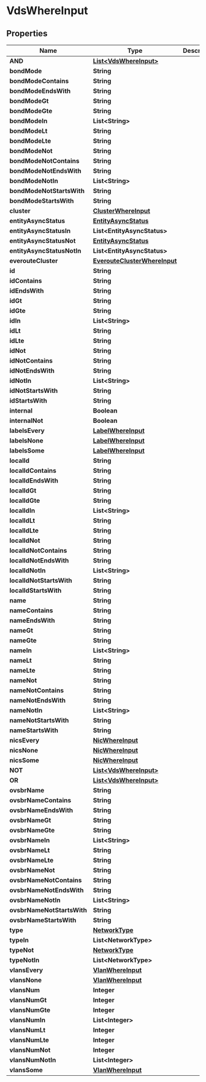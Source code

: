 

# VdsWhereInput


## Properties

Name | Type | Description | Notes
------------ | ------------- | ------------- | -------------
**AND** | [**List&lt;VdsWhereInput&gt;**](VdsWhereInput.md) |  |  [optional]
**bondMode** | **String** |  |  [optional]
**bondModeContains** | **String** |  |  [optional]
**bondModeEndsWith** | **String** |  |  [optional]
**bondModeGt** | **String** |  |  [optional]
**bondModeGte** | **String** |  |  [optional]
**bondModeIn** | **List&lt;String&gt;** |  |  [optional]
**bondModeLt** | **String** |  |  [optional]
**bondModeLte** | **String** |  |  [optional]
**bondModeNot** | **String** |  |  [optional]
**bondModeNotContains** | **String** |  |  [optional]
**bondModeNotEndsWith** | **String** |  |  [optional]
**bondModeNotIn** | **List&lt;String&gt;** |  |  [optional]
**bondModeNotStartsWith** | **String** |  |  [optional]
**bondModeStartsWith** | **String** |  |  [optional]
**cluster** | [**ClusterWhereInput**](ClusterWhereInput.md) |  |  [optional]
**entityAsyncStatus** | [**EntityAsyncStatus**](EntityAsyncStatus.md) |  |  [optional]
**entityAsyncStatusIn** | **List&lt;EntityAsyncStatus&gt;** |  |  [optional]
**entityAsyncStatusNot** | [**EntityAsyncStatus**](EntityAsyncStatus.md) |  |  [optional]
**entityAsyncStatusNotIn** | **List&lt;EntityAsyncStatus&gt;** |  |  [optional]
**everouteCluster** | [**EverouteClusterWhereInput**](EverouteClusterWhereInput.md) |  |  [optional]
**id** | **String** |  |  [optional]
**idContains** | **String** |  |  [optional]
**idEndsWith** | **String** |  |  [optional]
**idGt** | **String** |  |  [optional]
**idGte** | **String** |  |  [optional]
**idIn** | **List&lt;String&gt;** |  |  [optional]
**idLt** | **String** |  |  [optional]
**idLte** | **String** |  |  [optional]
**idNot** | **String** |  |  [optional]
**idNotContains** | **String** |  |  [optional]
**idNotEndsWith** | **String** |  |  [optional]
**idNotIn** | **List&lt;String&gt;** |  |  [optional]
**idNotStartsWith** | **String** |  |  [optional]
**idStartsWith** | **String** |  |  [optional]
**internal** | **Boolean** |  |  [optional]
**internalNot** | **Boolean** |  |  [optional]
**labelsEvery** | [**LabelWhereInput**](LabelWhereInput.md) |  |  [optional]
**labelsNone** | [**LabelWhereInput**](LabelWhereInput.md) |  |  [optional]
**labelsSome** | [**LabelWhereInput**](LabelWhereInput.md) |  |  [optional]
**localId** | **String** |  |  [optional]
**localIdContains** | **String** |  |  [optional]
**localIdEndsWith** | **String** |  |  [optional]
**localIdGt** | **String** |  |  [optional]
**localIdGte** | **String** |  |  [optional]
**localIdIn** | **List&lt;String&gt;** |  |  [optional]
**localIdLt** | **String** |  |  [optional]
**localIdLte** | **String** |  |  [optional]
**localIdNot** | **String** |  |  [optional]
**localIdNotContains** | **String** |  |  [optional]
**localIdNotEndsWith** | **String** |  |  [optional]
**localIdNotIn** | **List&lt;String&gt;** |  |  [optional]
**localIdNotStartsWith** | **String** |  |  [optional]
**localIdStartsWith** | **String** |  |  [optional]
**name** | **String** |  |  [optional]
**nameContains** | **String** |  |  [optional]
**nameEndsWith** | **String** |  |  [optional]
**nameGt** | **String** |  |  [optional]
**nameGte** | **String** |  |  [optional]
**nameIn** | **List&lt;String&gt;** |  |  [optional]
**nameLt** | **String** |  |  [optional]
**nameLte** | **String** |  |  [optional]
**nameNot** | **String** |  |  [optional]
**nameNotContains** | **String** |  |  [optional]
**nameNotEndsWith** | **String** |  |  [optional]
**nameNotIn** | **List&lt;String&gt;** |  |  [optional]
**nameNotStartsWith** | **String** |  |  [optional]
**nameStartsWith** | **String** |  |  [optional]
**nicsEvery** | [**NicWhereInput**](NicWhereInput.md) |  |  [optional]
**nicsNone** | [**NicWhereInput**](NicWhereInput.md) |  |  [optional]
**nicsSome** | [**NicWhereInput**](NicWhereInput.md) |  |  [optional]
**NOT** | [**List&lt;VdsWhereInput&gt;**](VdsWhereInput.md) |  |  [optional]
**OR** | [**List&lt;VdsWhereInput&gt;**](VdsWhereInput.md) |  |  [optional]
**ovsbrName** | **String** |  |  [optional]
**ovsbrNameContains** | **String** |  |  [optional]
**ovsbrNameEndsWith** | **String** |  |  [optional]
**ovsbrNameGt** | **String** |  |  [optional]
**ovsbrNameGte** | **String** |  |  [optional]
**ovsbrNameIn** | **List&lt;String&gt;** |  |  [optional]
**ovsbrNameLt** | **String** |  |  [optional]
**ovsbrNameLte** | **String** |  |  [optional]
**ovsbrNameNot** | **String** |  |  [optional]
**ovsbrNameNotContains** | **String** |  |  [optional]
**ovsbrNameNotEndsWith** | **String** |  |  [optional]
**ovsbrNameNotIn** | **List&lt;String&gt;** |  |  [optional]
**ovsbrNameNotStartsWith** | **String** |  |  [optional]
**ovsbrNameStartsWith** | **String** |  |  [optional]
**type** | [**NetworkType**](NetworkType.md) |  |  [optional]
**typeIn** | **List&lt;NetworkType&gt;** |  |  [optional]
**typeNot** | [**NetworkType**](NetworkType.md) |  |  [optional]
**typeNotIn** | **List&lt;NetworkType&gt;** |  |  [optional]
**vlansEvery** | [**VlanWhereInput**](VlanWhereInput.md) |  |  [optional]
**vlansNone** | [**VlanWhereInput**](VlanWhereInput.md) |  |  [optional]
**vlansNum** | **Integer** |  |  [optional]
**vlansNumGt** | **Integer** |  |  [optional]
**vlansNumGte** | **Integer** |  |  [optional]
**vlansNumIn** | **List&lt;Integer&gt;** |  |  [optional]
**vlansNumLt** | **Integer** |  |  [optional]
**vlansNumLte** | **Integer** |  |  [optional]
**vlansNumNot** | **Integer** |  |  [optional]
**vlansNumNotIn** | **List&lt;Integer&gt;** |  |  [optional]
**vlansSome** | [**VlanWhereInput**](VlanWhereInput.md) |  |  [optional]




